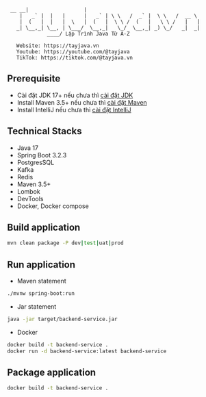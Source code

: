 ```text
 __ __|                  |
    |   _` |  |   |      |   _` | \ \   /  _` |  \ \   /  __ \
    |  (   |  |   |  \   |  (   |  \ \ /  (   |   \ \ /   |   |
   _| \__,_| \__, | \___/  \__,_|   \_/  \__,_| _) \_/   _|  _|
             ____/ Lập Trình Java Từ A-Z
 
   Website: https://tayjava.vn
   Youtube: https://youtube.com/@tayjava 
   TikTok: https://tiktok.com/@tayjava.vn 
```
## Prerequisite
- Cài đặt JDK 17+ nếu chưa thì [cài đặt JDK](https://tayjava.vn/cai-dat-jdk-tren-macos-window-linux-ubuntu/)
- Install Maven 3.5+ nếu chưa thì [cài đặt Maven](https://tayjava.vn/cai-dat-maven-tren-macos-window-linux-ubuntu/)
- Install IntelliJ nếu chưa thì [cài đặt IntelliJ](https://tayjava.vn/cai-dat-intellij-tren-macos-va-window/)

## Technical Stacks
- Java 17
- Spring Boot 3.2.3
- PostgresSQL
- Kafka
- Redis
- Maven 3.5+
- Lombok
- DevTools
- Docker, Docker compose

## Build application
```bash
mvn clean package -P dev|test|uat|prod
```

## Run application
- Maven statement
```bash
./mvnw spring-boot:run
```
- Jar statement
```bash
java -jar target/backend-service.jar
```

- Docker
```bash
docker build -t backend-service .
docker run -d backend-service:latest backend-service
```

## Package application
```bash
docker build -t backend-service .
```

